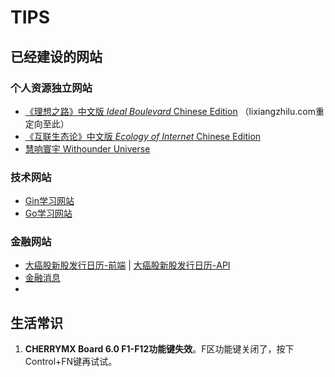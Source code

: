 # TIPS

## 已经建设的网站

### 个人资源独立网站

* [《理想之路》中文版 *Ideal Boulevard* Chinese Edition](https://idealboulevard.com/) （lixiangzhilu.com重定向至此）
* [《互联生态论》中文版  *Ecology of Internet* Chinese Edition](https://ecologyofinternet.com/)
* [慧响寰宇 Withounder Universe](https://universe.withounder.com/)

### 技术网站

* [Gin学习网站](https://ginlearn.techina.science/)
* [Go学习网站](https://golearn.techina.science/)

### 金融网站

* [大癌股新股发行日历-前端](https://newstock.techina.science/) | [大癌股新股发行日历-API](https://newstock.techina.science/data)
* [金融消息](https://finews.withounder.com/)
* []()

## 生活常识

1. **CHERRYMX Board 6.0 F1-F12功能键失效**。F区功能键关闭了，按下Control+FN键再试试。


